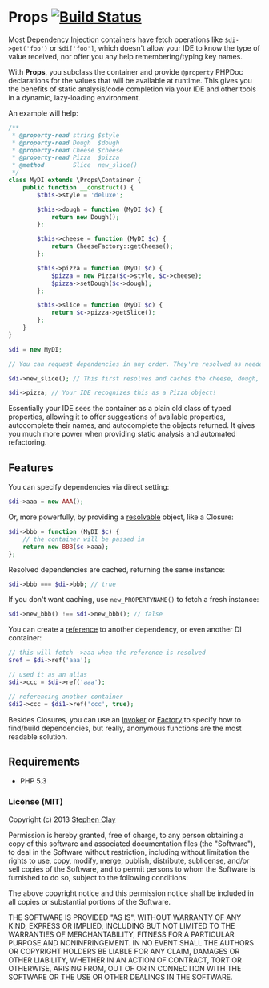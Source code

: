 # Props [![Build Status](https://travis-ci.org/mrclay/Props.png)](https://travis-ci.org/mrclay/Props)

Most [Dependency Injection](http://www.mrclay.org/2014/04/06/dependency-injection-ask-for-what-you-need/) containers have fetch operations like `$di->get('foo')` or `$di['foo']`, which doesn't allow your IDE to know the type of value received, nor offer you any help remembering/typing key names.

With **Props**, you subclass the container and provide `@property` PHPDoc declarations for the values that will be available at runtime. This gives you the benefits of static analysis/code completion via your IDE and other tools in a dynamic, lazy-loading environment.

An example will help:

```php
/**
 * @property-read string $style
 * @property-read Dough  $dough
 * @property-read Cheese $cheese
 * @property-read Pizza  $pizza
 * @method        Slice  new_slice()
 */
class MyDI extends \Props\Container {
    public function __construct() {
        $this->style = 'deluxe';

        $this->dough = function (MyDI $c) {
            return new Dough();
        };

        $this->cheese = function (MyDI $c) {
            return CheeseFactory::getCheese();
        };

        $this->pizza = function (MyDI $c) {
            $pizza = new Pizza($c->style, $c->cheese);
            $pizza->setDough($c->dough);
        };

        $this->slice = function (MyDI $c) {
            return $c->pizza->getSlice();
        };
    }
}

$di = new MyDI;

// You can request dependencies in any order. They're resolved as needed.

$di->new_slice(); // This first resolves and caches the cheese, dough, and pizza.

$di->pizza; // Your IDE recognizes this as a Pizza object!
```

Essentially your IDE sees the container as a plain old class of typed properties, allowing it to offer suggestions of available properties, autocomplete their names, and autocomplete the objects returned. It gives you much more power when providing static analysis and automated refactoring.

## Features

You can specify dependencies via direct setting:

```php
$di->aaa = new AAA();
```

Or, more powerfully, by providing a [resolvable](https://github.com/mrclay/Props/blob/master/src/Props/ResolvableInterface.php#L5) object, like a Closure:

```php
$di->bbb = function (MyDI $c) {
    // the container will be passed in
    return new BBB($c->aaa);
};
```

Resolved dependencies are cached, returning the same instance:

```php
$di->bbb === $di->bbb; // true
```

If you don't want caching, use `new_PROPERTYNAME()` to fetch a fresh instance:

```php
$di->new_bbb() !== $di->new_bbb(); // false
```

You can create a [reference](https://github.com/mrclay/Props/blob/master/src/Props/Reference.php#L5) to another dependency, or even another DI container:

```php
// this will fetch ->aaa when the reference is resolved
$ref = $di->ref('aaa');

// used it as an alias
$di->ccc = $di->ref('aaa');

// referencing another container
$di2->ccc = $di1->ref('ccc', true);
```

Besides Closures, you can use an [Invoker](https://github.com/mrclay/Props/blob/master/src/Props/Invoker.php#L5) or [Factory](https://github.com/mrclay/Props/blob/master/src/Props/Factory.php#L5) to specify how to find/build dependencies, but really, anonymous functions are the most readable solution.

## Requirements

 * PHP 5.3

### License (MIT)

Copyright (c) 2013 [Stephen Clay](http://www.mrclay.org/)

Permission is hereby granted, free of charge, to any person obtaining a copy of this software and associated documentation files (the "Software"), to deal in the Software without restriction, including without limitation the rights to use, copy, modify, merge, publish, distribute, sublicense, and/or sell copies of the Software, and to permit persons to whom the Software is furnished to do so, subject to the following conditions:

The above copyright notice and this permission notice shall be included in all copies or substantial portions of the Software.

THE SOFTWARE IS PROVIDED "AS IS", WITHOUT WARRANTY OF ANY KIND, EXPRESS OR IMPLIED, INCLUDING BUT NOT LIMITED TO THE WARRANTIES OF MERCHANTABILITY, FITNESS FOR A PARTICULAR PURPOSE AND NONINFRINGEMENT. IN NO EVENT SHALL THE AUTHORS OR COPYRIGHT HOLDERS BE LIABLE FOR ANY CLAIM, DAMAGES OR OTHER LIABILITY, WHETHER IN AN ACTION OF CONTRACT, TORT OR OTHERWISE, ARISING FROM, OUT OF OR IN CONNECTION WITH THE SOFTWARE OR THE USE OR OTHER DEALINGS IN THE SOFTWARE.

